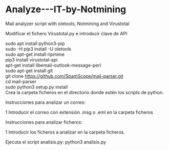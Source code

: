 # Analyze---IT-by-Notmining
Mail analyzer script with oletools, Notmining and Virustotal </br>

Modificar el fichero Virustotal.py e introducir clave de API</br>

sudo apt install python3-pip</br>
sudo -H pip3 install -U oletools</br>
sudo apt-get install ripmime</br>
pip3 install virustotal-api</br>
apt-get install libemail-outlook-message-perl</br>
sudo apt-get install git</br>
git clone https://github.com/SpamScope/mail-parser.git</br>
cd mail-parser</br>
sudo python3 setup.py install</br>
Crea la carpeta ficheros en el directorio donde estén los scripts de python.</br>

Instrucciones para analizar un correo:</br>

1 Introducir el correo con extensión .msg o .eml en la carpeta ficheros</br>

Instrucciones para analizar ficheros:</br>

1 Introducir los ficheros a analizar en la carpeta ficheros.</br>

Ejecuta el script analisis.py: python3 analisis.py</br>

